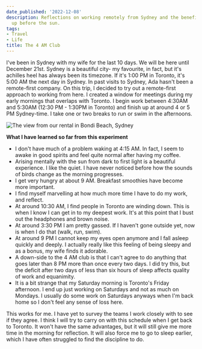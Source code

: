 ```yaml
---
date_published: '2022-12-08'
description: Reflections on working remotely from Sydney and the benefits of getting
  up before the sun.
tags:
- Travel
- Life
title: The 4 AM Club
---
```


I've been in Sydney with my wife for the last 10 days. We will be here until December 21st. Sydney is a beautiful city- my favourite, in fact, but it's achilles heel has always been its timezone. If it's 1:00 PM in Toronto, it's 5:00 AM the next day in Sydney. In past visits to Sydney, Ada hasn't been a remote-first company. On this trip, I decided to try out a remote-first approach to working from here. I created a window for meetings during my early mornings that overlaps with Toronto. I begin work between 4:30AM and 5:30AM (12:30 PM - 1:30PM in Toronto) and finish up at around 4 or 5 PM Sydney-time. I take one or two breaks to run or swim in the afternoons.

![The view from our rental in Bondi Beach, Sydney](https://guzchhprwtwnbpvtcnhj.supabase.co/storage/v1/object/public/web-images/Sydney.jpeg)

**What I have learned so far from this experiment**

- I don't have much of a problem waking at 4:15 AM. In fact, I seem to awake in good spirits and feel quite normal after having my coffee.
- Arising mentally with the sun from dark to first light is a beautiful experience. I like the quiet. I have never noticed before how the sounds of birds change as the morning progresses.
- I get very hungry at about 9 AM. Breakfast smoothies have become more important.
- I find myself marvelling at how much more time I have to do my work, and reflect.
- At around 10:30 AM, I find people in Toronto are winding down. This is when I know I can get in to my deepest work. It's at this point that I bust out the headphones and brown noise.
- At around 3:30 PM I am pretty gassed. If I haven't gone outside yet, now is when I do that (walk, run, swim).
- At around 9 PM I cannot keep my eyes open anymore and I fall asleep quickly and deeply. I actually really like this feeling of being sleepy and as a bonus, my wife finds it adorable.
- A down-side to the 4 AM club is that I can't agree to do anything that goes later than 8 PM more than once every two days. I did try this, but the deficit after two days of less than six hours of sleep affects quality of work and equanimity.
- It is a bit strange that my Saturday morning is Toronto's Friday afternoon. I end up just working on Saturdays and not as much on Mondays. I usually do some work on Saturdays anyways when I'm back home so I don't feel any sense of loss here.

This works for me. I have yet to survey the teams I work closely with to see if they agree. I think I will try to carry on with this schedule when I get back to Toronto. It won't have the same advantages, but it will still give me more time in the morning for reflection. It will also force me to go to sleep earlier, which I have often struggled to find the discipline to do.